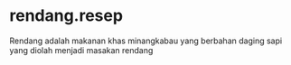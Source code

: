 # rendang.resep
Rendang adalah makanan khas minangkabau yang berbahan daging sapi yang diolah menjadi masakan rendang
